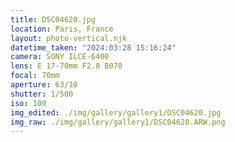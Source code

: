 ```yaml
---
title: DSC04620.jpg
location: Paris, France
layout: photo-vertical.njk
datetime_taken: "2024:03:28 15:16:24"
camera: SONY ILCE-6400
lens: E 17-70mm F2.8 B070
focal: 70mm
aperture: 63/10
shutter: 1/500
iso: 100
img_edited: ./img/gallery/gallery1/DSC04620.jpg
img_raw: ./img/gallery/gallery1/DSC04620.ARW.png
---
```

